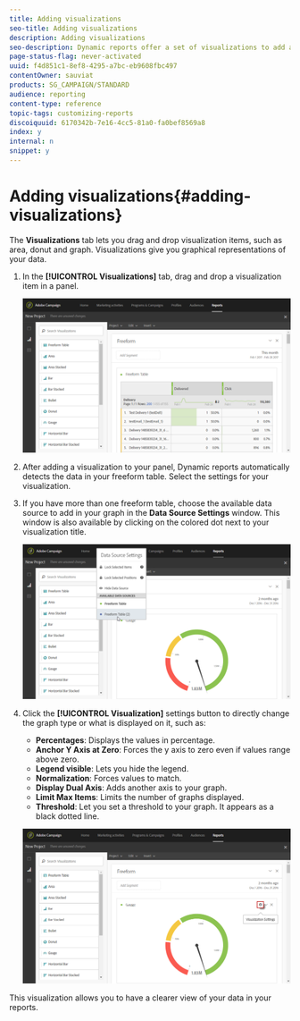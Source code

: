 ```yaml
---
title: Adding visualizations
seo-title: Adding visualizations
description: Adding visualizations
seo-description: Dynamic reports offer a set of visualizations to add a graphical representation to your report.
page-status-flag: never-activated
uuid: f4d851c1-8ef8-4295-a7bc-eb9608fbc497
contentOwner: sauviat
products: SG_CAMPAIGN/STANDARD
audience: reporting
content-type: reference
topic-tags: customizing-reports
discoiquuid: 6170342b-7e16-4cc5-81a0-fa0bef8569a8
index: y
internal: n
snippet: y
---
```


# Adding visualizations{#adding-visualizations}

The **Visualizations** tab lets you drag and drop visualization items, such as area, donut and graph. Visualizations give you graphical representations of your data.

1. In the **[!UICONTROL Visualizations]** tab, drag and drop a visualization item in a panel.

   ![](assets/dynamic_report_visualization_1.png)

1. After adding a visualization to your panel, Dynamic reports automatically detects the data in your freeform table. Select the settings for your visualization.
1. If you have more than one freeform table, choose the available data source to add in your graph in the **Data Source Settings** window. This window is also available by clicking on the colored dot next to your visualization title.

   ![](assets/dynamic_report_visualization_2.png)

1. Click the **[!UICONTROL Visualization]** settings button to directly change the graph type or what is displayed on it, such as:

    * **Percentages**: Displays the values in percentage. 
    * **Anchor Y Axis at Zero**: Forces the y axis to zero even if values range above zero. 
    * **Legend visible**: Lets you hide the legend.
    * **Normalization**: Forces values to match.
    * **Display Dual Axis**: Adds another axis to your graph.
    * **Limit Max Items**: Limits the number of graphs displayed.
    * **Threshold**: Let you set a threshold to your graph. It appears as a black dotted line.

   ![](assets/dynamic_report_visualization_3.png)

This visualization allows you to have a clearer view of your data in your reports.
